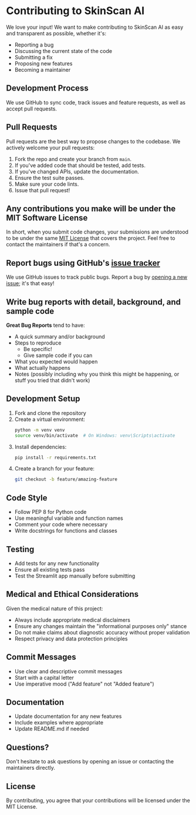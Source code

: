 # Contributing to SkinScan AI

We love your input! We want to make contributing to SkinScan AI as easy and transparent as possible, whether it's:

- Reporting a bug
- Discussing the current state of the code
- Submitting a fix
- Proposing new features
- Becoming a maintainer

## Development Process

We use GitHub to sync code, track issues and feature requests, as well as accept pull requests.

## Pull Requests

Pull requests are the best way to propose changes to the codebase. We actively welcome your pull requests:

1. Fork the repo and create your branch from `main`.
2. If you've added code that should be tested, add tests.
3. If you've changed APIs, update the documentation.
4. Ensure the test suite passes.
5. Make sure your code lints.
6. Issue that pull request!

## Any contributions you make will be under the MIT Software License

In short, when you submit code changes, your submissions are understood to be under the same [MIT License](http://choosealicense.com/licenses/mit/) that covers the project. Feel free to contact the maintainers if that's a concern.

## Report bugs using GitHub's [issue tracker](https://github.com/yourusername/skin-cancer-classification/issues)

We use GitHub issues to track public bugs. Report a bug by [opening a new issue](https://github.com/yourusername/skin-cancer-classification/issues/new); it's that easy!

## Write bug reports with detail, background, and sample code

**Great Bug Reports** tend to have:

- A quick summary and/or background
- Steps to reproduce
  - Be specific!
  - Give sample code if you can
- What you expected would happen
- What actually happens
- Notes (possibly including why you think this might be happening, or stuff you tried that didn't work)

## Development Setup

1. Fork and clone the repository
2. Create a virtual environment:
   ```bash
   python -m venv venv
   source venv/bin/activate  # On Windows: venv\Scripts\activate
   ```
3. Install dependencies:
   ```bash
   pip install -r requirements.txt
   ```
4. Create a branch for your feature:
   ```bash
   git checkout -b feature/amazing-feature
   ```

## Code Style

- Follow PEP 8 for Python code
- Use meaningful variable and function names
- Comment your code where necessary
- Write docstrings for functions and classes

## Testing

- Add tests for any new functionality
- Ensure all existing tests pass
- Test the Streamlit app manually before submitting

## Medical and Ethical Considerations

Given the medical nature of this project:

- Always include appropriate medical disclaimers
- Ensure any changes maintain the "informational purposes only" stance
- Do not make claims about diagnostic accuracy without proper validation
- Respect privacy and data protection principles

## Commit Messages

- Use clear and descriptive commit messages
- Start with a capital letter
- Use imperative mood ("Add feature" not "Added feature")

## Documentation

- Update documentation for any new features
- Include examples where appropriate
- Update README.md if needed

## Questions?

Don't hesitate to ask questions by opening an issue or contacting the maintainers directly.

## License

By contributing, you agree that your contributions will be licensed under the MIT License.
